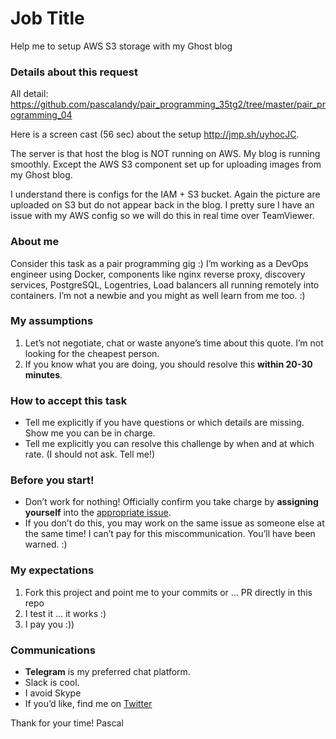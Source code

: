 # Job Title
Help me to setup AWS S3 storage with my Ghost blog

### Details about this request
All detail: https://github.com/pascalandy/pair_programming_35tg2/tree/master/pair_programming_04

Here is a screen cast (56 sec) about the setup http://jmp.sh/uyhocJC.

The server is that host the blog is NOT running on AWS. My blog is running smoothly. Except the AWS S3 component set up for uploading images from my Ghost blog. 

I understand there is configs for the IAM + S3 bucket. Again the picture are uploaded on S3 but do not appear back in the blog. I pretty sure I have an issue with my AWS config so we will do this in real time over TeamViewer.

### About me
Consider this task as a pair programming gig :) I’m working as a DevOps engineer using Docker, components like nginx reverse proxy, discovery services, PostgreSQL, Logentries, Load balancers all running remotely into containers. I’m not a newbie and you might as well learn from me too. :)

### My assumptions
1. Let’s not negotiate, chat or waste anyone’s time about this quote. I’m not looking for the cheapest person.
2. If you know what you are doing, you should resolve this **within 20-30 minutes**.

### How to accept this task
- Tell me explicitly if you have questions or which details are missing. Show me you can be in charge.
- Tell me explicitly you can resolve this challenge by when and at which rate. (I should not ask. Tell me!)

### Before you start!
- Don’t work for nothing! Officially confirm you take charge by **assigning yourself** into the [appropriate issue](https://github.com/pascalandy/pairing-work/issues/).
- If you don’t do this, you may work on the same issue as someone else at the same time! I can’t pay for this miscommunication. You’ll have been warned. :)

### My expectations
1. Fork this project and point me to your commits or … PR directly in this repo
2. I test it … it works :)
3. I pay you :))

### Communications
- **Telegram** is my preferred chat platform.
- Slack is cool. 
- I avoid Skype
- If you’d like, find me on [Twitter](https://twitter.com/_pascalandy)

Thank for your time!
Pascal